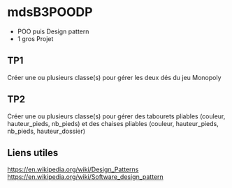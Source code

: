 # mdsB3POODP

- POO puis Design pattern
- 1 gros Projet

## TP1 
Créer une ou plusieurs classe(s) pour gérer les deux dés du jeu Monopoly

## TP2
Créer une ou plusieurs classe(s) pour gérer des tabourets pliables (couleur, hauteur_pieds, nb_pieds) et des chaises pliables (couleur, hauteur_pieds, nb_pieds, hauteur_dossier)



## Liens utiles

https://en.wikipedia.org/wiki/Design_Patterns
https://en.wikipedia.org/wiki/Software_design_pattern